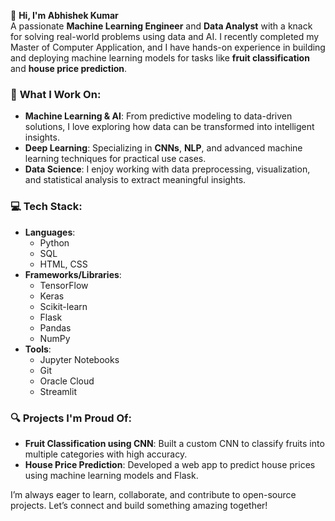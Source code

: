 👋 **Hi, I'm Abhishek Kumar**  
A passionate **Machine Learning Engineer** and **Data Analyst** with a knack for solving real-world problems using data and AI. I recently completed my Master of Computer Application, and I have hands-on experience in building and deploying machine learning models for tasks like **fruit classification** and **house price prediction**.

### 🔧 **What I Work On:**
- **Machine Learning & AI**: From predictive modeling to data-driven solutions, I love exploring how data can be transformed into intelligent insights.
- **Deep Learning**: Specializing in **CNNs**, **NLP**, and advanced machine learning techniques for practical use cases.
- **Data Science**: I enjoy working with data preprocessing, visualization, and statistical analysis to extract meaningful insights.

### 💻 **Tech Stack:**
- **Languages**:
  - Python
  - SQL
  - HTML, CSS
- **Frameworks/Libraries**:
  - TensorFlow
  - Keras
  - Scikit-learn
  - Flask
  - Pandas
  - NumPy
- **Tools**:
  - Jupyter Notebooks
  - Git
  - Oracle Cloud
  - Streamlit

### 🔍 **Projects I'm Proud Of:**
- **Fruit Classification using CNN**: Built a custom CNN to classify fruits into multiple categories with high accuracy.
- **House Price Prediction**: Developed a web app to predict house prices using machine learning models and Flask.

I’m always eager to learn, collaborate, and contribute to open-source projects. Let’s connect and build something amazing together!
